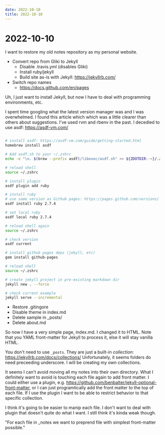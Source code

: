 ```yaml
---
date: 2022-10-10
title: 2022-10-10
---
```


# 2022-10-10

I want to restore my old notes repository as my personal website.

- Convert repo from Gliki to Jekyll
  - Disable .travis.yml (disables Gliki)
  - Install ruby/jekyll
  - Build site as-is with Jekyll: https://jekyllrb.com/
- Switch repo names
  - https://docs.github.com/en/pages

Uh, I just want to install Jekyll,
but now I have to deal with programming environments, etc.

I spent time googling what the latest version manager was and I was overwhelmed.
I found this article which which was a little clearer than others about suggestions.
I've used rvm and rbenv in the past.
I decedied to use asdf: https://asdf-vm.com/

```bash

# install asdf: https://asdf-vm.com/guide/getting-started.html
homebrew install asdf 

# Add asdf.sh to your ~/.zshrc
echo -e "\n. $(brew --prefix asdf)/libexec/asdf.sh" >> ${ZDOTDIR:-~}/.zshrc

# reload shell
source ~/.zshrc

# install plugin
asdf plugin add ruby

# install ruby
# use same version as Github pages: https://pages.github.com/versions/
asdf install ruby 2.7.4

# set local ruby
asdf local ruby 2.7.4

# reload shell again
source ~/.zshrc

# check version
asdf current

# install github pages deps (jekyll, etc)
gem install github-pages

# reload shell
source ~/.zshrc

# create jekyll project in pre-existing markdown dir
jekyll new . --force

# check current example
jekyll serve --incremental
```

- Restore .gitingore
- Disable theme in index.md
- Delete sample in _posts/
- Delete about.md

So now I have a very simple page, index.md.
I changed it to HTML.
Note that you YAML front-matter for Jekyll to process it, else it will stay vanilla HTML.

You don't need to use `_posts`.
They are just a built-in _collection_: https://jekyllrb.com/docs/collections/
Unfortunately, it seems folders do need preceeding underscore.
I will be creating my own collections.

It seems I can't avoid moving all my notes into their own directory.
What I definitely want to avoid is touching each file again to add front matter.
I could either use a plugin, e.g. https://github.com/benbalter/jekyll-optional-front-matter,
or I can just programtically add the front matter to the top of each file.
If I use the plugin I want to be able to restrict behavior to that specific collection.

I think it's going to be easier to manip each file.
I don't want to deal with plugin that doesn't quite do what I want.
I still think it's kinda weak though.

"For each file in _notes we want to preprend file with simplest front-matter possible."